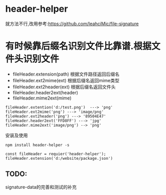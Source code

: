 # header-helper
就方法不行,改用参考:https://github.com/leahciMic/file-signature

# 有时候靠后缀名识别文件比靠谱.根据文件头识别文件
- fileHeader.extension(path) 根据文件路径返回后缀名
- fileHeader.ext2mime(ext)   根据后缀名返回mime类型
- fileHeader.ext2header(ext) 根据后缀名返回文件头
- fileHeader.header2ext(header)
- fileHeader.mime2ext(mime)
```
fileHeader.extention('d:/test.png')  ---> 'png'
fileHeader.ext2mime('png') ---> 'image/png'
fileHeader.ext2header('png') ---> '89504E47'
fileHeader.header2ext('FFD8FF') ---> 'jpg'
fileHeader.mime2ext('image/png') --> 'png'
```
安装及使用
```
npm install header-helper -s

const fileHeader = requier('header-helper');
fileHeader.extension('d:/website/package.json')
```
## TODO:
signature-data的完善和测试的补充